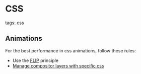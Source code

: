 # CSS

tags: css

## Animations
For the best performance in css animations, follow these rules:
* Use the [FLIP](https://aerotwist.com/blog/flip-your-animations/) principle
* [Manage compositor layers with specific css](https://developers.google.com/web/fundamentals/performance/rendering/stick-to-compositor-only-properties-and-manage-layer-count)

